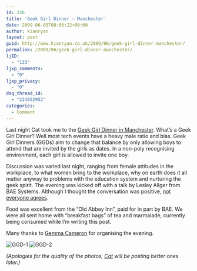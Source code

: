 ```yaml
---
id: 226
title: 'Geek Girl Dinner – Manchester'
date: 2009-06-05T08:05:22+00:00
author: kianryan
layout: post
guid: http://www.kianryan.co.uk/2009/06/geek-girl-dinner-manchester/
permalink: /2009/06/geek-girl-dinner-manchester/
ljID:
  - "133"
ljxp_comments:
  - "0"
ljxp_privacy:
  - "0"
dsq_thread_id:
  - "224052952"
categories:
  - Comment
---
```

Last night Cat took me to the [Geek Girl Dinner in Manchester](http://www.manchestergirlgeekdinners.co.uk/). What’s a Geek Girl Dinner? Well most tech events have a heavy male ratio and bias. Geek Girl Dinners (GGDs) aim to change that balance by only allowing boys to attend that are invited by the girls as dates. In a non-poly recognising environment, each girl is allowed to invite one boy.

Discussion was varied last night, ranging from female attitudes in the workplace, to what women bring to the workplace, why on earth does it all matter anyway to problems with the education system and nurturing the geek spirit. The evening was kicked off with a talk by Lesley Allger from BAE Systems. Although I thought the conversation was positive, [not everyone agrees](http://twitter.com/runpaintrunrun/status/2035168972).

Food was excellent from the “Old Abbey Inn”, paid for in part by BAE. We were all sent home with “breakfast bags” of tea and marmalade, currently being consumed while I’m writing this post.

Many thanks to [Gemma Cameron](http://twitter.com/ruby_gem) for organising the evening.

<img class="size-medium wp-image-228" title="GGD-1" src="/assets/images/2009/06/2009-06-04-200829-225x300.jpg" alt="GGD-1"   srcset="/assets/images/2009/06/2009-06-04-200829-225x300.jpg 225w, /assets/images/2009/06/2009-06-04-200829-768x1024.jpg 768w, /assets/images/2009/06/2009-06-04-200829.jpg 1536w" sizes="(max-width: 225px) 100vw, 225px" />

<img src="/assets/images/2009/06/2009-06-04-200912-300x225.jpg" alt="GGD-2" title="GGD-2"   class="size-medium wp-image-229" srcset="/assets/images/2009/06/2009-06-04-200912-300x225.jpg 300w, /assets/images/2009/06/2009-06-04-200912-1024x768.jpg 1024w" sizes="(max-width: 300px) 100vw, 300px" />

_(Apologies for the quality of the photos, [Cat](http://www.catashton.co.uk/) will be posting better ones later.)_
